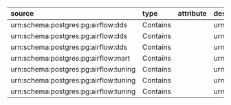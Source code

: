 | source                                | type     | attribute   | destination                                         |
|:--------------------------------------|:---------|:------------|:----------------------------------------------------|
| urn:schema:postgres:pg:airflow:dds    | Contains |             | urn:table:postgres:pg:airflow:dds:entity            |
| urn:schema:postgres:pg:airflow:dds    | Contains |             | urn:table:postgres:pg:airflow:dds:relation          |
| urn:schema:postgres:pg:airflow:dds    | Contains |             | urn:table:postgres:pg:airflow:dds:sample            |
| urn:schema:postgres:pg:airflow:mart   | Contains |             | urn:table:postgres:pg:airflow:mart:entity           |
| urn:schema:postgres:pg:airflow:tuning | Contains |             | urn:table:postgres:pg:airflow:tuning:breadcrumb     |
| urn:schema:postgres:pg:airflow:tuning | Contains |             | urn:table:postgres:pg:airflow:tuning:relations_type |
| urn:schema:postgres:pg:airflow:tuning | Contains |             | urn:table:postgres:pg:airflow:tuning:search_help    |